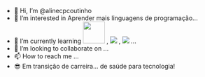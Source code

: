 - 👋 Hi, I’m @alinecpcoutinho
- 👀 I’m interested in Aprender mais linguagens de programação...
- 🌱 I’m currently learning 
            <img src="https://cdn.jsdelivr.net/gh/devicons/devicon/icons/adonisjs/adonisjs-original.svg" heihgt=50px width=50px/>
          , 
            <img src="https://cdn.jsdelivr.net/gh/devicons/devicon/icons/adonisjs/adonisjs-original.svg" />
          , 
            <img src="https://cdn.jsdelivr.net/gh/devicons/devicon/icons/adonisjs/adonisjs-original.svg" />
          ...
- 💞️ I’m looking to collaborate on ...
- 📫 How to reach me ...
- :sunglasses: Em transição de carreira... de saúde para tecnologia!

<!---
alinecpcoutinho/alinecpcoutinho is a ✨ special ✨ repository because its `README.md` (this file) appears on your GitHub profile.
You can click the Preview link to take a look at your changes.
--->
